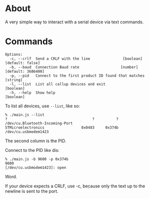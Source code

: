 # About

A very simple way to interact with a serial device via text commands.

# Commands

~~~
Options:
  -c, --crlf  Send a CRLF with the line               [boolean] [default: false]
  -b, --baud  Connection Baud rate                   [number] [default: 3686400]
  -p, --pid   Connect to the first product ID found that matches        [string]
  -l, --list  List all callup devices and exit                         [boolean]
  -h, --help  Show help                                                [boolean]
~~~

To list all devices, use `--list`, like so:

~~~
% ./main.js --list
?                                       ?          ? /dev/cu.Bluetooth-Incoming-Port
STMicroelectronics                 0x0483     0x374b /dev/cu.usbmodem1423
~~~

The second column is the PID.

Connect to the PID like dis:

~~~
% ./main.js -b 9600 -p 0x374b
9600
[/dev/cu.usbmodem1423]: open

~~~

Word.

If your device expects a CRLF, use -c, because only the text up to the newline is sent to the port.

